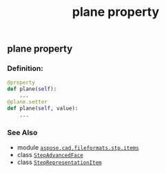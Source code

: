 ﻿---
title: plane property
second_title: Aspose.CAD for Python via .NET API References
description: 
type: docs
weight: 70
url: /aspose.cad.fileformats.stp.items/stepadvancedface/plane/
is_root: false
---

## plane property

### Definition:
```python
@property
def plane(self):
    ...
@plane.setter
def plane(self, value):
    ...
```

### See Also
* module [`aspose.cad.fileformats.stp.items`](../../)
* class [`StepAdvancedFace`](/cad/python-net/aspose.cad.fileformats.stp.items/stepadvancedface)
* class [`StepRepresentationItem`](/cad/python-net/aspose.cad.fileformats.stp.items/steprepresentationitem)
